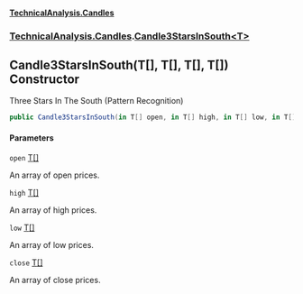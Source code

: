 #### [TechnicalAnalysis.Candles](Atypical.TechnicalAnalysis.Candles.md 'Atypical.TechnicalAnalysis.Candles')
### [TechnicalAnalysis.Candles](Atypical.TechnicalAnalysis.Candles.md#TechnicalAnalysis.Candles 'TechnicalAnalysis.Candles').[Candle3StarsInSouth&lt;T&gt;](Candle3StarsInSouth_T_.md 'TechnicalAnalysis.Candles.Candle3StarsInSouth<T>')

## Candle3StarsInSouth(T[], T[], T[], T[]) Constructor

Three Stars In The South (Pattern Recognition)

```csharp
public Candle3StarsInSouth(in T[] open, in T[] high, in T[] low, in T[] close);
```
#### Parameters

<a name='TechnicalAnalysis.Candles.Candle3StarsInSouth_T_.Candle3StarsInSouth(T[],T[],T[],T[]).open'></a>

`open` [T](Candle3StarsInSouth_T_.md#TechnicalAnalysis.Candles.Candle3StarsInSouth_T_.T 'TechnicalAnalysis.Candles.Candle3StarsInSouth<T>.T')[[]](https://docs.microsoft.com/en-us/dotnet/api/System.Array 'System.Array')

An array of open prices.

<a name='TechnicalAnalysis.Candles.Candle3StarsInSouth_T_.Candle3StarsInSouth(T[],T[],T[],T[]).high'></a>

`high` [T](Candle3StarsInSouth_T_.md#TechnicalAnalysis.Candles.Candle3StarsInSouth_T_.T 'TechnicalAnalysis.Candles.Candle3StarsInSouth<T>.T')[[]](https://docs.microsoft.com/en-us/dotnet/api/System.Array 'System.Array')

An array of high prices.

<a name='TechnicalAnalysis.Candles.Candle3StarsInSouth_T_.Candle3StarsInSouth(T[],T[],T[],T[]).low'></a>

`low` [T](Candle3StarsInSouth_T_.md#TechnicalAnalysis.Candles.Candle3StarsInSouth_T_.T 'TechnicalAnalysis.Candles.Candle3StarsInSouth<T>.T')[[]](https://docs.microsoft.com/en-us/dotnet/api/System.Array 'System.Array')

An array of low prices.

<a name='TechnicalAnalysis.Candles.Candle3StarsInSouth_T_.Candle3StarsInSouth(T[],T[],T[],T[]).close'></a>

`close` [T](Candle3StarsInSouth_T_.md#TechnicalAnalysis.Candles.Candle3StarsInSouth_T_.T 'TechnicalAnalysis.Candles.Candle3StarsInSouth<T>.T')[[]](https://docs.microsoft.com/en-us/dotnet/api/System.Array 'System.Array')

An array of close prices.